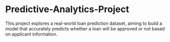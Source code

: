 # Predictive-Analytics-Project
This project explores a real-world loan prediction dataset, aiming to build a model that accurately predicts whether a loan will be approved or not based on applicant information.
